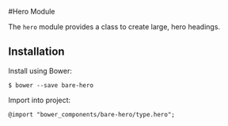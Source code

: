 #Hero Module

The `hero` module provides a class to create large, hero headings.

## Installation

Install using Bower:

	$ bower --save bare-hero

Import into project:

	@import "bower_components/bare-hero/type.hero";